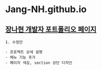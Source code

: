 # Jang-NH.github.io
## [장나현 개발자 포트폴리오 페이지](https://jang-nh.github.io/)

```
1. 수정안

- 프로젝트 상세 설명
- 메뉴 기능 추가
- 페이지 색감, section 상단 디자인

```

